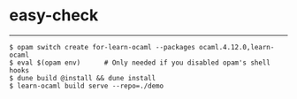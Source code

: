 # easy-check
------------

```shell-session
$ opam switch create for-learn-ocaml --packages ocaml.4.12.0,learn-ocaml
$ eval $(opam env)      # Only needed if you disabled opam's shell hooks
$ dune build @install && dune install
$ learn-ocaml build serve --repo=./demo
````
